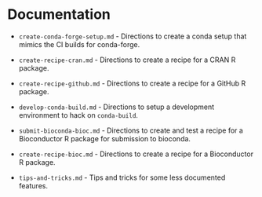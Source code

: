 # Documentation

* `create-conda-forge-setup.md` - Directions to create a conda setup
  that mimics the CI builds for conda-forge.

* `create-recipe-cran.md` - Directions to create a recipe for a CRAN R
  package.

* `create-recipe-github.md` - Directions to create a recipe for a GitHub R
  package.

* `develop-conda-build.md` - Directions to setup a development environment to
  hack on `conda-build`.

* `submit-bioconda-bioc.md` - Directions to create and test a recipe for a
  Bioconductor R package for submission to bioconda.

* `create-recipe-bioc.md` - Directions to create a recipe for a
  Bioconductor R package.

* `tips-and-tricks.md` - Tips and tricks for some less documented features.
